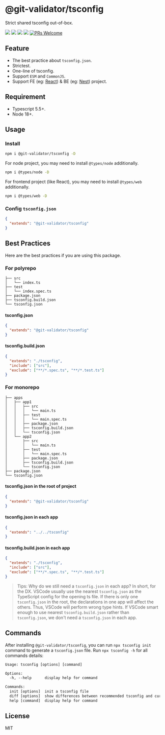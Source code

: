 # @git-validator/tsconfig

Strict shared tsconfig out-of-box.

[![](https://img.shields.io/npm/l/@git-validator/tsconfig.svg)](https://github.com/zanminkian/git-validator/blob/main/LICENSE)
[![](https://img.shields.io/npm/v/@git-validator/tsconfig.svg)](https://www.npmjs.com/package/@git-validator/tsconfig)
[![](https://img.shields.io/npm/dm/@git-validator/tsconfig.svg)](https://www.npmjs.com/package/@git-validator/tsconfig)
[![](https://packagephobia.com/badge?p=@git-validator/tsconfig)](https://packagephobia.com/result?p=@git-validator/tsconfig)
[![PRs Welcome](https://img.shields.io/badge/PRs-welcome-brightgreen.svg)](https://makeapullrequest.com)

## Feature

- The best practice about `tsconfig.json`.
- Strictest.
- One-line of tsconfig.
- Support `ESM` and `CommonJS`.
- Support FE (eg: [React](https://github.com/facebook/react)) & BE (eg: [Nest](https://github.com/nestjs/nest)) project.

## Requirement

- Typescript 5.5+.
- Node 18+.

## Usage

### Install

```sh
npm i @git-validator/tsconfig -D
```

For node project, you may need to install `@types/node` additionally.

```sh
npm i @types/node -D
```

For frontend project (like React), you may need to install `@types/web` additionally.

```sh
npm i @types/web -D
```

### Config `tsconfig.json`

```json
{
  "extends": "@git-validator/tsconfig"
}
```

## Best Practices

Here are the best practices if you are using this package.

### For polyrepo

```
├── src
│   └── index.ts
├── test
│   └── index.spec.ts
├── package.json
├── tsconfig.build.json
└── tsconfig.json
```

#### tsconfig.json

```json
{
  "extends": "@git-validator/tsconfig"
}
```

#### tsconfig.build.json

```json
{
  "extends": "./tsconfig",
  "include": ["src"],
  "exclude": ["**/*.spec.ts", "**/*.test.ts"]
}
```

### For monorepo

```
├── apps
│   ├── app1
│   │   ├── src
│   │   │   └── main.ts
│   │   ├── test
│   │   │   └── main.spec.ts
│   │   ├── package.json
│   │   ├── tsconfig.build.json
│   │   └── tsconfig.json
│   └── app2
│       ├── src
│       │   └── main.ts
│       ├── test
│       │   └── main.spec.ts
│       ├── package.json
│       ├── tsconfig.build.json
│       └── tsconfig.json
├── package.json
└── tsconfig.json
```

#### tsconfig.json in the root of project

```json
{
  "extends": "@git-validator/tsconfig"
}
```

#### tsconfig.json in each app

```json
{
  "extends": "../../tsconfig"
}
```

#### tsconfig.build.json in each app

```json
{
  "extends": "./tsconfig",
  "include": ["src"],
  "exclude": ["**/*.spec.ts", "**/*.test.ts"]
}
```

> Tips: Why do we still need a `tsconfig.json` in each app? In short, for the DX. VSCode usually use the nearest `tsconfig.json` as the TypeScript config for the opening ts file. If there is only one `tsconfig.json` in the root, the declarations in one app will affect the others. Thus, VSCode will perform wrong type hints. If VSCode smart enough to use nearest `tsconfig.build.json` rather than `tsconfig.json`, we don't need a `tsconfig.json` in each app.

## Commands

After installing `@git-validator/tsconfig`, you can run `npx tsconfig init` command to generate a `tsconfig.json` file. Run `npx tsconfig -h` for all commands details:

```txt
Usage: tsconfig [options] [command]

Options:
  -h, --help      display help for command

Commands:
  init [options]  init a tsconfig file
  diff [options]  show differences between recommended tsconfig and current project tsconfig
  help [command]  display help for command
```

## License

MIT
